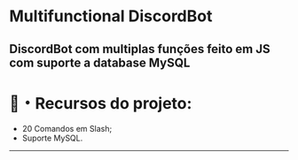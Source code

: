 # Multifunctional DiscordBot

## DiscordBot com multiplas funções feito em JS com suporte a database MySQL

# 🤖・Recursos do projeto:

- 20 Comandos em Slash;
- Suporte MySQL.

---
